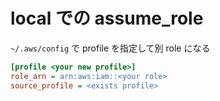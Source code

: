 # local での assume_role


`~/.aws/config` で profile を指定して別 role になる


```ini
[profile <your new profile>]
role_arn = arn:aws:iam::<your role>
source_profile = <exists profile>
```
